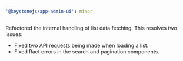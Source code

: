 ```yaml
---
'@keystonejs/app-admin-ui': minor
---
```


Refactored the internal handling of list data fetching. This resolves two issues:
- Fixed two API requests being made when loading a list.
- Fixed Ract errors in the search and pagination components.
